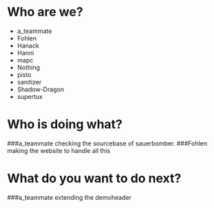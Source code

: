 # Who are we?
* a_teammate
* Fohlen
* Hanack
* Hanni
* mapc
* Nothing
* pisto
* sanitizer
* Shadow-Dragon
* supertux


# Who is doing what?
###a_teammate 
checking the sourcebase of sauerbomber.
###Fohlen
making the website to handle all this

# What do you want to do next?
###a_teammate
extending the demoheader

